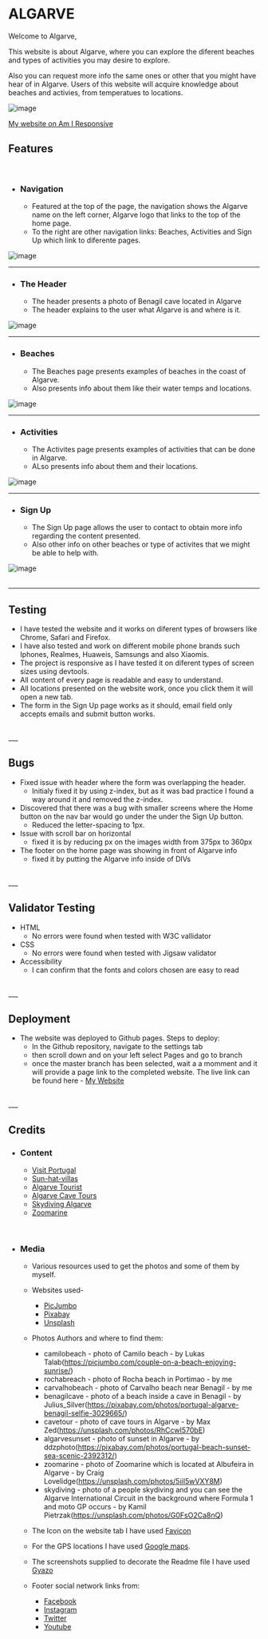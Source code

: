 # ALGARVE

Welcome to Algarve,

This website is about Algarve, where you can explore the diferent beaches and types of activities you may desire to explore.

Also you can request more info the same ones or other that you might have hear of in Algarve.
Users of this website will acquire knowledge about beaches and activies, from temperatues to locations.
<br>

![image](assets/images/readme-images/am-i-responsive.png)

[My website on Am I Responsive](https://ui.dev/amiresponsive?url=https://b1ndark.github.io/project1/)

## Features
<br>

- ### Navigation

    - Featured at the top of the page, the navigation shows the Algarve name on the left corner, Algarve logo that links to the top of the home page.
    - To the right are other navigation links: Beaches, Activities and Sign Up which link to diferente pages.

![image](assets/images/readme-images/navigation.png)
<br>
___ 

- ### The Header

    - The header presents a photo of Benagil cave located in Algarve
    - The header explains to the user what Algarve is and where is it.

![image](assets/images/readme-images/header.png)
<br>
___ 

- ### Beaches

    - The Beaches page presents examples of beaches in the coast of Algarve.
    - Also presents info about them like their water temps and locations.

![image](assets/images/readme-images/beaches.png)
<br>
___ 

- ### Activities

    - The Activites page presents examples of activities that can be done in Algarve.
    - ALso presents info about them and their locations.

![image](assets/images/readme-images/activities.png)
<br>
___ 

- ### Sign Up

    - The Sign Up page allows the user to contact to obtain more info regarding the content presented.
    - Also other info on other beaches or type of activites that we might be able to help with.

![image](assets/images/readme-images/signup.png)
<br>
<br>
___ 

## Testing

- I have tested the website and it works on diferent types of browsers like Chrome, Safari and Firefox.
- I have also tested and work on different mobile phone brands such Iphones, Realmes, Huaweis, Samsungs and also Xiaomis.
- The project is responsive as I have tested it on diferent types of screen sizes using devtools.
- All content of every page is readable and easy to understand.
- All locations presented on the website work, once you click them it will open a new tab.
- The form in the Sign Up page works as it should, email field only accepts emails and submit button works.
<br>
___ 

## Bugs

- Fixed issue with header where the form was overlapping the header.
    - Initialy fixed it by using z-index, but as it was bad practice I found a way around it and removed the z-index.
- Discovered that there was a bug with smaller screens where the Home button on the nav bar would go under the under the Sign Up button.
    - Reduced the letter-spacing to 1px.
- Issue with scroll bar on horizontal
    - fixed it is by reducing px on the images width from 375px to 360px
- The footer on the home page was showing in front of Algarve info
    - fixed it by putting the Algarve info inside of DIVs
<br>
___ 

## Validator Testing

- HTML
    - No errors were found when tested with W3C vallidator
- CSS
    - No errors were found when tested with Jigsaw validator
- Accessibility
    - I can confirm that the fonts and colors chosen are easy to read
<br>
___ 

## Deployment

- The website was deployed to Github pages. Steps to deploy:
    - In the Github repository, navigate to the settings tab
    - then scroll down and on your left select Pages and go to branch
    - once the master branch has been selected, wait a a momment and it will provide a page link to the completed website.
The live link can be found here - [My Website](https://b1ndark.github.io/project1/)
<br>
___ 

## Credits

 - ### Content

    - [Visit Portugal](https://www.visitportugal.com/en/node/141915)
    - [Sun-hat-villas](https://www.sun-hat-villas.com/algarve/carvoeiro/beaches/praia-do-carvalho)
    - [Algarve Tourist](https://www.algarve-tourist.com/praia-da-rocha-portugal-algarve-guide.html)
    - [Algarve Cave Tours](https://www.algarvecavetours.com/)
    - [Skydiving Algarve](https://www.skydivealgarve.com/)
    - [Zoomarine](https://www.zoomarine.pt/en/)
<br>

 - ### Media

    - Various resources used to get the photos and some of them by myself.

    - Websites used-
       - [PicJumbo](https://picjumbo.com)
       - [Pixabay](https://pixabay.com)
       - [Unsplash](https://unsplash.com)

    - Photos Authors and where to find them:
       - camilobeach - photo of Camilo beach - by Lukas Talab(https://picjumbo.com/couple-on-a-beach-enjoying-sunrise/)
       - rochabreach - photo of Rocha beach in Portimao - by me
       - carvalhobeach - photo of Carvalho beach near Benagil - by me
       - benagilcave - photo of a beach inside a cave in Benagil - by Julius_Silver(https://pixabay.com/photos/portugal-algarve-benagil-selfie-3029665/)
       - cavetour - photo of cave tours in Algarve - by Max Zed(https://unsplash.com/photos/RhCcwI570bE)
       - algarvesunset - photo of sunset in Algarve - by ddzphoto(https://pixabay.com/photos/portugal-beach-sunset-sea-scenic-2392312/)
       - zoomarine - photo of Zoomarine which is located at Albufeira in Algarve - by Craig Lovelidge(https://unsplash.com/photos/5iiI5wVXY8M)
       - skydiving - photo of a people skydiving and you can see the Algarve International Circuit in the background where Formula 1 and moto GP occurs - by Kamil Pietrzak(https://unsplash.com/photos/G0FsO2Ca8nQ)

    - The Icon on the website tab I have used [Favicon](https://favicon.io/emoji-favicons/sun/)

    - For the GPS locations I have used [Google maps](https://www.google.com/maps/).
    
    - The screenshots supplied to decorate the Readme file I have used [Gyazo](https://gyazo.com/)
    
    - Footer social network links from:
        - [Facebook](https://www.facebook.com/)
        - [Instagram](https://www.instagram.com/)
        - [Twitter](https://twitter.com/)
        - [Youtube](https://www.youtube.com/)